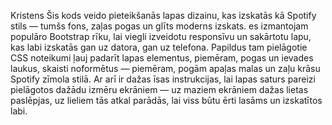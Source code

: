 Kristens 
Šis kods veido pieteikšanās lapas dizainu, kas izskatās kā Spotify stils — tumšs fons, zaļas pogas un glīts moderns izskats.
es izmantojam populāro Bootstrap rīku, lai viegli izveidotu responsīvu un sakārtotu lapu, kas labi izskatās gan uz datora, gan uz telefona.
Papildus tam pielāgotie CSS noteikumi ļauj padarīt lapas elementus, piemēram, pogas un ievades laukus, skaisti noformētus — piemēram, pogām apaļas malas un zaļu krāsu Spotify zīmola stilā.
Ar arī ir dažas īsas instrukcijas, lai lapas saturs pareizi pielāgotos dažādu izmēru ekrāniem — uz maziem ekrāniem dažas lietas paslēpjas, uz lieliem tās atkal parādās, lai viss būtu ērti lasāms un izskatītos labi.



